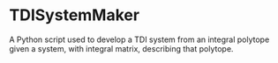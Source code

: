 # TDISystemMaker
A Python script used to develop a TDI system from an integral polytope given a system, with integral matrix, describing that polytope.
